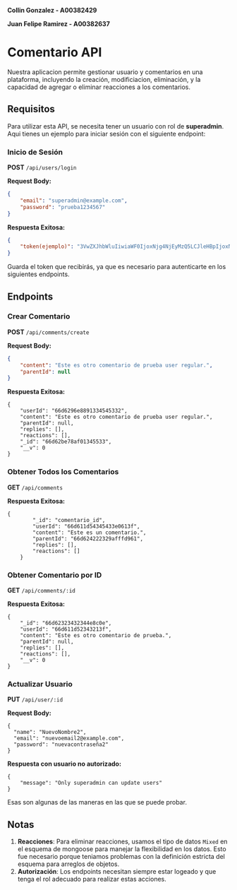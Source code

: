 **Collin Gonzalez - A00382429**

**Juan Felipe Ramirez - A00382637**

# Comentario API

Nuestra aplicacion permite gestionar usuario y comentarios en una plataforma, incluyendo la creación, modificiacion, eliminación, y la capacidad de agregar o eliminar reacciones a los comentarios.

## Requisitos

Para utilizar esta API, se necesita tener un usuario con rol de **superadmin**. Aqui tienes un ejemplo para iniciar sesión con el siguiente endpoint:

### Inicio de Sesión

**POST** `/api/users/login`

**Request Body:**
```json
{
    "email": "superadmin@example.com",
    "password": "prueba1234567"
}
```

**Respuesta Exitosa:**
```json
{
    "token(ejemplo)": "3VwZXJhbWluIiwiaWF0IjoxNjg4NjEyMzQ5LCJleHBpIjoxNjg4NjEyMzU5fQ.SNZX8U7o9RM6K3Mbxp8MCN9g4Hhw4b8G8-M8pADUHzU"
}
```

Guarda el token que recibirás, ya que es necesario para autenticarte en los siguientes endpoints.

## Endpoints

### Crear Comentario

**POST** `/api/comments/create`

**Request Body:**
```json
{
    "content": "Este es otro comentario de prueba user regular.",
    "parentId": null
}
```

**Respuesta Exitosa:**
```
{
    "userId": "66d6296e8891334545332",
    "content": "Este es otro comentario de prueba user regular.",
    "parentId": null,
    "replies": [],
    "reactions": [],
    "_id": "66d62be78af01345533",
    "__v": 0
}
```

### Obtener Todos los Comentarios

**GET** `/api/comments`

**Respuesta Exitosa:**
```
{
        "_id": "comentario_id",
        "userId": "66d611d54345433e0613f",
        "content": "Este es un comentario.",
        "parentId": "66d624222329afffd961",
        "replies": [],
        "reactions": []
    }
```

### Obtener Comentario por ID

**GET** `/api/comments/:id`

**Respuesta Exitosa:**
```
{
    "_id": "66d62323432344e8c0e",
    "userId": "66d611d52343213f",
    "content": "Este es otro comentario de prueba.",
    "parentId": null,
    "replies": [],
    "reactions": [],
    "__v": 0
}
```

### Actualizar Usuario

**PUT** `/api/user/:id`

**Request Body:**
```
{
  "name": "NuevoNombre2",
  "email": "nuevoemail2@example.com",
  "password": "nuevacontraseña2"
}

```

**Respuesta con usuario no autorizado:**
```
{
    "message": "Only superadmin can update users"
}
```

Esas son algunas de las maneras en las que se puede probar.

## Notas

1. **Reacciones**: Para eliminar reacciones, usamos el tipo de datos `Mixed` en el esquema de mongoose para manejar la flexibilidad en los datos. Esto fue necesario porque teniamos problemas con la definición estricta del esquema para arreglos de objetos.
2. **Autorización**: Los endpoints necesitan siempre estar logeado y que tenga el rol adecuado para realizar estas acciones.
